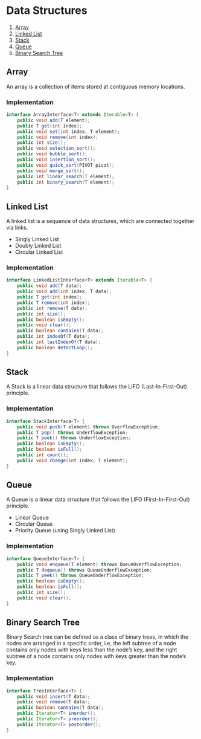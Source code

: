# Data Structures

1. [Array](#array)
2. [Linked List](#linked-list)
3. [Stack](#stack)
4. [Queue](#queue)
5. [Binary Search Tree](#binary-search-tree)


## Array

An array is a collection of items stored at contiguous memory locations.

### Implementation

```java
interface ArrayInterface<T> extends Iterable<T> {
    public void add(T element);
    public T get(int index);
    public void set(int index, T element);
    public void remove(int index);
    public int size();
    public void selection_sort();
    public void bubble_sort();
    public void insertion_sort();
    public void quick_sort(PIVOT pivot);
    public void merge_sort();
    public int linear_search(T element);
    public int binary_search(T element);
}
```

## Linked List

A linked list is a sequence of data structures, which are connected together via links.

* Singly Linked List
* Doubly Linked List
* Circular Linked List

### Implementation

```java
interface LinkedListInterface<T> extends Iterable<T> {
    public void add(T data);
    public void add(int index, T data);
    public T get(int index);
    public T remove(int index);
    public int remove(T data);
    public int size();
    public boolean isEmpty();
    public void clear();
    public boolean contains(T data);
    public int indexOf(T data);
    public int lastIndexOf(T data);
    public boolean detectLoop();
}
```

## Stack

A Stack is a linear data structure that follows the LIFO (Last-In-First-Out) principle.

### Implementation

```java
interface StackInterface<T> {
    public void push(T element) throws OverflowException;
    public T pop() throws UnderflowException;
    public T peek() throws UnderflowException;
    public boolean isEmpty();
    public boolean isFull();
    public int count();
    public void change(int index, T element);
}
```

## Queue

A Queue is a linear data structure that follows the LIFO (First-In-First-Out) principle.

* Linear Queue
* Circular Queue
* Priority Queue (using Singly Linked List)

### Implementation

```java
interface QueueInterface<T> {
    public void enqueue(T element) throws QueueOverflowException;
    public T dequeue() throws QueueUnderflowException;
    public T peek() throws QueueUnderflowException;
    public boolean isEmpty();
    public boolean isFull();
    public int size();
    public void clear();
}
```

## Binary Search Tree

Binary Search tree can be defined as a class of binary trees, in which the nodes are arranged in a specific order, i.e, the left subtree of a node contains only nodes with keys less than the node’s key, and the right subtree of a node contains only nodes with keys greater than the node’s key.

### Implementation

```java
interface TreeInterface<T> {
    public void insert(T data);
    public void remove(T data);
    public boolean contains(T data);
    public Iterator<T> inorder();
    public Iterator<T> preorder();
    public Iterator<T> postorder();
}
```